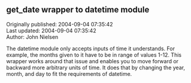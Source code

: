 ## get_date wrapper to datetime module  
Originally published: 2004-09-04 07:35:42  
Last updated: 2004-09-04 07:35:42  
Author: John Nielsen  
  
The datetime module only accepts inputs of time it understands. For example,
the months given to it have to be in range of values 1-12. This wrapper works around that issue and enables you to move forward or backward more arbitrary units of time. It does that by changing the year, month, and day to fit the requirements of datetime.
